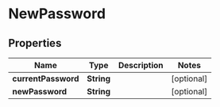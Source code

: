 

# NewPassword


## Properties

| Name | Type | Description | Notes |
|------------ | ------------- | ------------- | -------------|
|**currentPassword** | **String** |  |  [optional] |
|**newPassword** | **String** |  |  [optional] |



